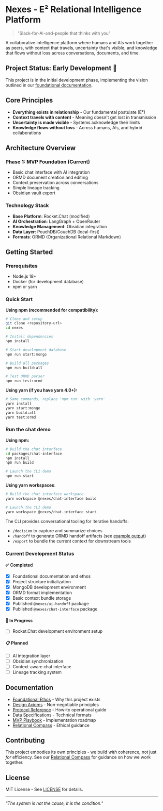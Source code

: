 # Nexes - E² Relational Intelligence Platform

> "Slack-for-AI-and-people that thinks with you"

A collaborative intelligence platform where humans and AIs work together as peers, with context that travels, uncertainty that's visible, and knowledge that flows without loss across conversations, documents, and time.

## Project Status: Early Development 🚧

This project is in the initial development phase, implementing the vision outlined in our [foundational documentation](./docs/).

## Core Principles

- **Everything exists in relationship** - Our fundamental postulate (E²)
- **Context travels with content** - Meaning doesn't get lost in transmission  
- **Uncertainty is made visible** - Systems acknowledge their limits
- **Knowledge flows without loss** - Across humans, AIs, and hybrid collaborations

## Architecture Overview

### Phase 1: MVP Foundation (Current)
- Basic chat interface with AI integration
- ORMD document creation and editing  
- Context preservation across conversations
- Simple lineage tracking
- Obsidian vault export

### Technology Stack
- **Base Platform**: Rocket.Chat (modified)
- **AI Orchestration**: LangGraph + OpenRouter
- **Knowledge Management**: Obsidian integration
- **Data Layer**: PouchDB/CouchDB (local-first)
- **Formats**: ORMD (Organizational Relational Markdown)

## Getting Started

### Prerequisites
- Node.js 18+ 
- Docker (for development database)
- npm or yarn

### Quick Start

**Using npm (recommended for compatibility):**
```bash
# Clone and setup
git clone <repository-url>
cd nexes

# Install dependencies
npm install

# Start development database
npm run start:mongo

# Build all packages
npm run build:all

# Test ORMD parser
npm run test:ormd
```

**Using yarn (if you have yarn 4.0+):**
```bash
# Same commands, replace 'npm run' with 'yarn'
yarn install
yarn start:mongo
yarn build:all
yarn test:ormd
```

### Run the chat demo

**Using npm:**
```bash
# Build the chat interface
cd packages/chat-interface
npm install
npm run build

# Launch the CLI demo
npm run start
```

**Using yarn workspaces:**
```bash
# Build the chat interface workspace
yarn workspace @nexes/chat-interface build

# Launch the CLI demo
yarn workspace @nexes/chat-interface start
```

The CLI provides conversational tooling for iterative handoffs:

- `/decision` to capture and summarize choices
- `/handoff` to generate ORMD handoff artifacts (see [example output](./HANDOFF_DOCUMENT_2025-09-30.ormd))
- `/export` to bundle the current context for downstream tools

### Current Development Status

#### ✅ Completed
- [x] Foundational documentation and ethos
- [x] Project structure initialization
- [x] MongoDB development environment
- [x] ORMD format implementation
- [x] Basic context bundle storage
- [x] Published `@nexes/ai-handoff` package
- [x] Published `@nexes/chat-interface` package

#### 🚧 In Progress
- [ ] Rocket.Chat development environment setup

#### 📋 Planned
- [ ] AI integration layer
- [ ] Obsidian synchronization
- [ ] Context-aware chat interface
- [ ] Lineage tracking system

## Documentation

- [Foundational Ethos](./docs/01_foundational_ethos.ormd) - Why this project exists
- [Design Axioms](./docs/02_design_axioms_guardrails.ormd) - Non-negotiable principles  
- [Protocol Reference](./docs/03_protocol_reference.ormd) - How-to operational guide
- [Data Specifications](./docs/04_data_artifact_specification.ormd) - Technical formats
- [MVP Playbook](./docs/05_mvp_playbook.ormd) - Implementation roadmap
- [Relational Compass](./docs/06_relational_compass.ormd) - Ethical guidance

## Contributing

This project embodies its own principles - we build *with* coherence, not just *for* efficiency. See our [Relational Compass](./docs/06_relational_compass.ormd) for guidance on how we work together.

## License

MIT License - See [LICENSE](./LICENSE) for details.

---

*"The system is not the cause, it is the condition."*
